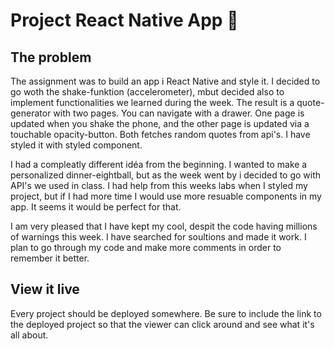 # Project React Native App 📱

## The problem

The assignment was to build an app i React Native and style it. I decided to go woth the shake-funktion (accelerometer), mbut decided also to implement functionalities we learned during the week. The result is a quote-generator with two pages. You can navigate with a drawer. One page is updated when you shake the phone, and the other page is updated via a touchable opacity-button. Both fetches random quotes from api's.
I have styled it with styled component.

I had a compleatly different idéa from the beginning. I wanted to make a personalized dinner-eightball, but as the week went by i decided to go with API's we used in class. I had help from this weeks labs when I styled my project, but if I had more time I would use more resuable components in my app. It seems it would be perfect for that.

I am very pleased that I have kept my cool, despit the code having millions of warnings this week. I have searched for soultions and made it work. I plan to go through my code and make more comments in order to remember it better.

## View it live

Every project should be deployed somewhere. Be sure to include the link to the deployed project so that the viewer can click around and see what it's all about.
